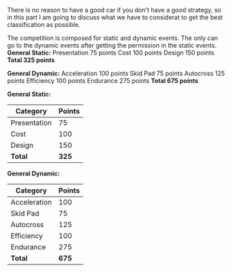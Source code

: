 There is no reason to have a good car if you don't have a good strategy, so in this part I am going to discuss what we have to considerat to get the best classification as possible.

The competition is composed for static and dynamic events. The only can go to the dynamic events after getting the permission in the static events.
**General Static:**
Presentation     75 points
Cost            100 points
Design          150 points
**Total           325 points**

**General Dynamic:**
Acceleration    100 points
Skid Pad         75 points
Autocross       125 points
Efficiency      100 points
Endurance       275 points
**Total         675 points**


**General Static:**

| Category    | Points |
|-------------|--------|
| Presentation| 75     |
| Cost        | 100    |
| Design      | 150    |
| **Total**   | **325**|

**General Dynamic:**

| Category     | Points |
|--------------|--------|
| Acceleration | 100    |
| Skid Pad     | 75     |
| Autocross    | 125    |
| Efficiency   | 100    |
| Endurance    | 275    |
| **Total**    | **675**|
